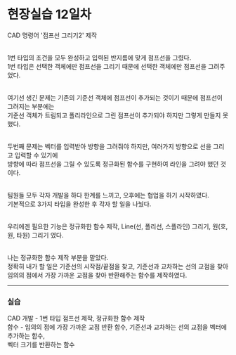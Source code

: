 <h1>현장실습 12일차</h1>

CAD 명령어 '점프선 그리기2' 제작 <br><br>

1번 타입의 조건을 모두 완성하고 입력된 반지름에 맞게 점프선을 그렸다. <br>
1번 타입은 선택한 객체에만 점프선을 그리기 때문에 선택한 객체에만 점프선을 그려주었다. <br><br>

여기선 생긴 문제는 기존의 기준선 객체에 점프선이 추가되는 것이기 때문에 점프선이 그려지는 부분에는 <br>
기준선 객체가 트림되고 폴리라인으로 그린 점프선이 추가되야 하지만 그렇게 만들지 못했다. <br><br>

두번째 문제는 벡터를 입력받아 방향을 그려줘야 하지만, 여러가지 방향으로 선을 그리고 입력할 수 있기에 <br>
방향에 따라 점프선을 그릴 수 있도록 정규화된 함수를 구현하여 라인을 그려야 했던 것이다. <br><br>

팀원들 모두 각자 개발을 하다 한계를 느끼고, 오후에는 협업을 하기 시작하였다. <br>
기본적으로 3가지 타입을 완성한 후 각자 할 일을 나눴다. <br><br>

우리에겐 필요한 기능은 정규화한 함수 제작, Line(선, 폴리선, 스플라인) 그리기, 원(호, 원, 타원) 그리기 였다. <br><br>

나는 정규화한 함수 제작 부분을 맡았다. <br>
정확히 내가 할 일은 기준선의 시작점/끝점을 찾고, 기준선과 교차하는 선의 교점을 찾아 <br>
임의의 점에서 가장 가까운 교점을 찾아 반환해주는 함수를 제작하였다. <br>

<hr>
<h3>실습</h3>
CAD 개발 - 1번 타입 점프선 제작, 정규화한 함수 제작<br>
함수 - 임의의 점에 가장 가까운 교점 반환 함수, 기준선과 교차하는 선의 교점을 벡터에 추가하는 함수, <br>
       벡터 크기를 반환하는 함수
